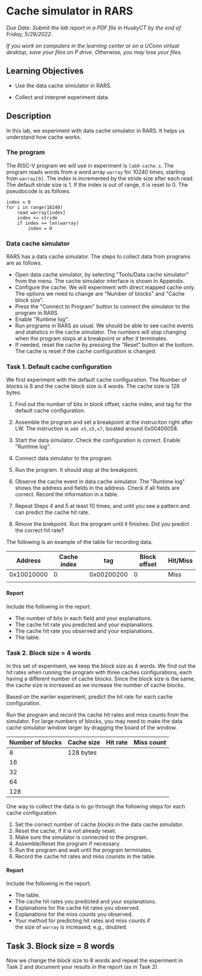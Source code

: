 # Cache simulator in RARS

*Due Date: Submit the lab report in a PDF file in HuskyCT by the end of Friday, 5/29/2022.* 

*If you work on computers in the learning center or on a UConn virtual desktop,
save your files on P drive. Otherwise, you may lose your files.*

## Learning Objectives

* Use the data cache simiulator in RARS.

* Collect and interpret experiment data.

## Description

In this lab, we experiment with data cache simulator in RARS. It helps us
understand how cache works. 

### The program

The RISC-V program we will use in experiment is `lab9-cache.s`. The program
reads words from a word array `warray` for 10240 times, starting from
`warray[0]`. The index is incremented by the stride size after each read. The
default stride size is 1.  If the index is out of range, it is reset to 0. The
pseudocode is as follows.

```
index = 0
for i in range(10240)
    read warray[index]
    index += stride
    if index >= len(warray)
        index = 0
```

### Data cache simulator

RARS has a data cache simulator. The steps to collect data from programs are as follows. 

*   Open data cache simulator, by selecting "Tools/Data cache simulator" from
    the menu. The cache simulator interface is shown in Appendix.
*   Configure the cache. We will experiment with direct mapped cache only. The
    options we need to change are "Number of blocks" and "Cache block size".
*   Press the "Connect to Program" button to connect the simulator to the program
    in RARS.
*   Enable "Runtime log".
*   Run programs in RARS as usual. We should be able to see cache events and
    statistics in the cache simulator. The numbers will stop changing when the
    program stops at a breakpoint or after it terminates.
*   If needed, reset the cache by pressing the "Reset" button at the bottom.
    The cache is reset if the cache configuration is changed.

### Task 1. Default cache configuration

We first experiment with the default cache configuration. The Number of blocks
is 8 and the cache block size is 4 words. The cache size is 128 bytes. 

1.  Find out the number of bits in block offset, cache index, and tag for the
    default cache configuration.  

2.  Assemble the program and set a breakpoint at the instruciton right after LW.
    The instruction is `add x5,x5,x7`, located around 0x00400058.

3.  Start the data simulator. Check the configuration is correct. Enable "Runtime log".
    
4.  Connect data simulator to the program.

5.  Run the program. It should stop at the breakpoint.

6.  Observe the cache event in data cache simulator. The "Runtime log" shows the address and
    fields in the address. Check if all fields are correct. Record the
    information in a table.

7.  Repeat Steps 4 and 5 at least 10 times, and until you see a pattern and can predict 
    the cache hit rate.

8.  Rmove the brekpoint. Run the program until it finishes. Did you predict the correct hit rate?

The following is an example of the table for recording data. 


| Address    | Cache index | tag        | Block offset | Hit/Miss |
| ------     | ------      | ------     | ------       | ------   |
| 0x10010000 | 0           | 0x00200200 | 0            | Miss     |
|            |             |            |              |          |

#### Report 

Include the following in the report.

*   The number of bits in each field and your explanations. 
*   The cache hit rate you predicted and your explanations.
*   The cache hit rate you observed and your explanations.
*   The table.

### Task 2. Block size = 4 words

In this set of experiment, we keep the block size as 4 words. We find out the
hit rates when running the program with three caches configurations, each
having a different number of cache blocks. Since the block size is the same,
the cache size is increased as we increase the number of cache blocks. 

Based on the eariler experiment, predict the hit rate for each cache
configuration. 

Run the program and record the cache hit rates and miss counts from the
simulator. For large numbers of blocks, you may need to make the data cache
simulator window larger by dragging the board of the window. 

| Number of blocks | Cache size | Hit rate | Miss count |
| ------           | ------     | ------   | ------     |
| 8                | 128 bytes  |          |            |
| 16               |            |          |            |
| 32               |            |          |            |
| 64               |            |          |            |
| 128              |            |          |            |

One way to collect the data is to go through the following steps for each cache
configuration.

1.  Set the correct number of cache blocks in the data cache simulator. 
2.  Reset the cache, if it is not already reset.
3.  Make sure the simulator is connected to the program.
4.  Assemble/Reset the program if necessary. 
5.  Run the program and wait until the program terminates.
7.  Record the cache hit rates and miss counsts in the table.

#### Report 

Include the following in the report.

*   The table.
*   The cache hit rates you predicted and your explanations. 
*   Explanations for the cache hit rates you observed.
*   Explanations for the miss counts you observed.
*   Your method for predicting hit rates and miss counts if  
    the size of `warray` is increased, e.g., doubled.

## Task 3. Block size = 8 words

Now we change the block size to 8 words and repeat the experiment in Task 2 and
document your results in the report (as in Task 2).

